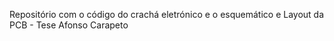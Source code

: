 Repositório com o código do crachá eletrónico e o esquemático e Layout da PCB - Tese Afonso Carapeto
